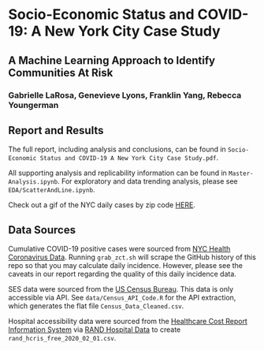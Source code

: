 # Socio-Economic Status and COVID-19: A New York City Case Study
## A Machine Learning Approach to Identify Communities At Risk
### Gabrielle LaRosa, Genevieve Lyons, Franklin Yang, Rebecca Youngerman

## Report and Results

The full report, including analysis and conclusions, can be found in `Socio-Economic Status and COVID-19 A New York City Case Study.pdf`.

All supporting analysis and replicability information can be found in `Master-Analysis.ipynb`. For exploratory and data trending analysis, please see `EDA/ScatterAndLine.ipynb`. 

Check out a gif of the NYC daily cases by zip code [HERE](https://github.com/genevievelyons/COVID-SES/blob/master/EDA/maps/new_map_normal_per10k.gif). 

## Data Sources

Cumulative COVID-19 positive cases were sourced from [NYC Health Coronavirus Data](https://github.com/nychealth/coronavirus-data). Running `grab_zct.sh` will scrape the GitHub history of this repo so that you may calculate daily incidence. However, please see the caveats in our report regarding the quality of this daily incidence data. 

SES data were sourced from the [US Census Bureau](https://www.census.gov/). This data is only accessible via API. See `data/Census_API_Code.R` for the API extraction, which generates the flat file `Census_Data_Cleaned.csv`.

Hospital accessibility data were sourced from the [Healthcare Cost Report Information System](https://www.cms.gov/Research-Statistics-Data-and-Systems/Downloadable-Public-Use-Files/Cost-Reports) via [RAND Hospital Data](https://www.hospitaldatasets.org/) to create `rand_hcris_free_2020_02_01.csv`.

